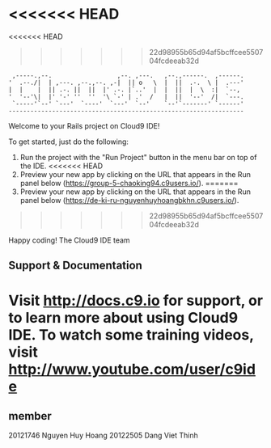 <<<<<<< HEAD
=======
<<<<<<< HEAD
>>>>>>> 22d98955b65d94af5bcffcee550704fcdeeab32d

     ,-----.,--.                  ,--. ,---.   ,--.,------.  ,------.
    '  .--./|  | ,---. ,--.,--. ,-|  || o   \  |  ||  .-.  \ |  .---'
    |  |    |  || .-. ||  ||  |' .-. |`..'  |  |  ||  |  \  :|  `--, 
    '  '--'\|  |' '-' ''  ''  '\ `-' | .'  /   |  ||  '--'  /|  `---.
     `-----'`--' `---'  `----'  `---'  `--'    `--'`-------' `------'
    ----------------------------------------------------------------- 


Welcome to your Rails project on Cloud9 IDE!

To get started, just do the following:

1. Run the project with the "Run Project" button in the menu bar on top of the IDE.
<<<<<<< HEAD
2. Preview your new app by clicking on the URL that appears in the Run panel below (https://group-5-chaoking94.c9users.io/).
=======
2. Preview your new app by clicking on the URL that appears in the Run panel below (https://de-ki-ru-nguyenhuyhoangbkhn.c9users.io/).
>>>>>>> 22d98955b65d94af5bcffcee550704fcdeeab32d

Happy coding!
The Cloud9 IDE team


## Support & Documentation

Visit http://docs.c9.io for support, or to learn more about using Cloud9 IDE. 
To watch some training videos, visit http://www.youtube.com/user/c9ide
=======

## member 
20121746    Nguyen Huy Hoang
20122505    Dang Viet Thinh 

